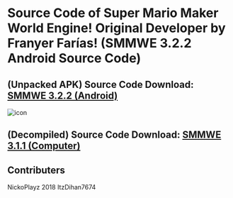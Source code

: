 # Source Code of Super Mario Maker World Engine! Original Developer by Franyer Farías! (SMMWE 3.2.2 Android Source Code)

## (Unpacked APK) Source Code Download: [SMMWE 3.2.2 (Android)](https://drive.google.com/file/d/1N9hGTJbjZlAXQKIygASniYy0UvVsCsmL/view?usp=sharing)
![icon](https://user-images.githubusercontent.com/78001398/188532636-7abb2ef5-35c3-40fc-a33c-c8b3832973ed.png)

## (Decompiled) Source Code Download: [SMMWE 3.1.1 (Computer)](https://drive.google.com/file/d/1M6SV6R87PrZidJVVXDpAJo777AjheD8W/view?usp=sharing)

## Contributers
NickoPlayz 2018
ItzDihan7674
